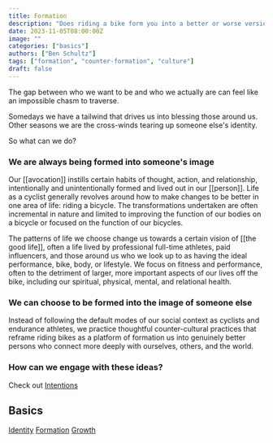 ```yaml
---
title: Formation
description: "Does riding a bike form you into a better or worse version of yourself?"
date: 2023-11-05T08:00:00Z
image: ""
categories: ["basics"]
authors: ["Ben Schultz"]
tags: ["formation", "counter-formation", "culture"]
draft: false
---
```


The gap between who we want to be and who we actually are can feel like an impossible chasm to traverse.

Somedays we have a tailwind that drives us into blessing those around us. Other seasons we are the cross-winds tearing up someone else's identity.

So what can we do?

### We are always being formed into someone's image

Our [[avocation]] instills certain habits of thought, action, and relationship, intentionally and unintentionally formed and lived out in our [[person]]. Life as a cyclist generally revolves around how to make changes to be better in one area of life: riding a bicycle. The transformations undertaken are often incremental in nature and limited to improving the function of our bodies on a bicycle or focused on the function of our bicycles.

The patterns of life we choose change us towards a certain vision of [[the good life]], often a life lived by professional full-time athletes, paid influencers, and those around us who we look up to as having the ideal performance, bike, body, or lifestyle. We focus on fitness and performance, often to the detriment of larger, more important aspects of our lives off the bike, including our spiritual, physical, mental, and relational health.

### We can choose to be formed into the image of someone else

Instead of following the default modes of our social context as cyclists and endurance athletes, we practice thoughtful counter-cultural practices that reframe riding bikes as a platform of formation us into genuinely better persons who connect more deeply with ourselves, others, and the world.

### How can we engage with these ideas?

Check out [Intentions](./intentions)

## Basics

[Identity](./basics-identity)
[Formation](./basics-formation)
[Growth](./basics-growth)
